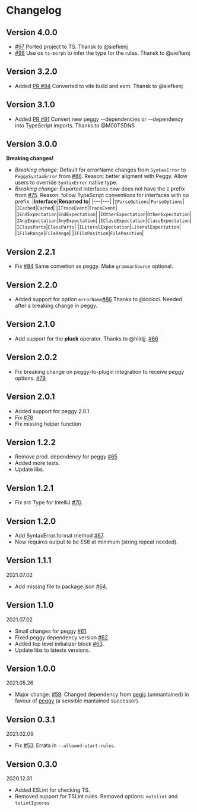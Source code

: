 # Changelog

## Version 4.0.0

  - [#97](https://github.com/metadevpro/ts-pegjs/pull/97) Ported project to TS. Thansk to @siefkenj
  - [#98](https://github.com/metadevpro/ts-pegjs/pull/98) Use os `ts-morph` to infer the type for the rules. Thansk to @siefkenj

## Version 3.2.0

  - Added [PR #94](https://github.com/metadevpro/ts-pegjs/pull/93) Converted to vite build and esm. Thansk to @siefkenj

## Version 3.1.0

  - Added [PR #91](https://github.com/metadevpro/ts-pegjs/pull/91) Convert new peggy --dependencies or --dependency into TypeScript imports. Thanks to @M00TSDNS
## Version 3.0.0

**Breaking changes!**

- _Breaking change:_ Default for errorName changes from `SyntaxError` to `PeggySyntaxError` from [#86](https://github.com/metadevpro/ts-pegjs/pull/86). Reason: better aligment with Peggy. Allow users to override `SyntaxError` native type.
- _Breaking change:_ Exported Interfaces now does not have the `I` prefix from [#75](https://github.com/metadevpro/ts-pegjs/issues/75). Reason: follow TypeScript conventions for interfaces with no prefix.
  |**Interface**|**Renamed to**|
  |---|---|
  |`IParseOptions`|`ParseOptions`|
  |`ICached`|`Cached`|
  |`ITraceEvent`|`TraceEvent`|
  |`IEndExpectation`|`EndExpectation`|
  |`IOtherExpectation`|`OtherExpectation`|
  |`IAnyExpectation`|`AnyExpectation`|
  |`IClassExpectation`|`ClassExpectation`|
  |`IClassParts`|`ClassParts`|
  |`ILiteralExpectation`|`LiteralExpectation`|
  |`IFileRange`|`FileRange`|
  |`IFilePosition`|`FilePosition`|


## Version 2.2.1

- Fix [#84](https://github.com/metadevpro/ts-pegjs/issues/84) Same convetion as peggy. Make `grammarSource` optional.

## Version 2.2.0

- Added support for option `errorName`[#86](https://github.com/metadevpro/ts-pegjs/issues/86) Thanks to @iccicci. Needed after a breaking change in peggy.

## Version 2.1.0

- Add support for the **pluck** operator. Thanks to @hildjj. [#66](https://github.com/metadevpro/ts-pegjs/issues/66)

## Version 2.0.2

- Fix breaking change on peggy-to-plugin integration to receive peggy options. [#79](https://github.com/metadevpro/ts-pegjs/issues/79)

## Version 2.0.1

- Added support for peggy 2.0.1
- Fix [#78](https://github.com/metadevpro/ts-pegjs/issues/78)
- Fix missing helper function
## Version 1.2.2

- Remove prod. dependency for peggy [#65](https://github.com/metadevpro/ts-pegjs/issues/65)
- Added more tests.
- Update libs.

## Version 1.2.1

- Fix src Type for IntelliJ [#70](https://github.com/metadevpro/ts-pegjs/issues/70).

## Version 1.2.0

- Add SyntaxError.format method [#67](https://github.com/metadevpro/ts-pegjs/issues/67).
- Now requires output to be ES6 at minimum (string.repeat needed).

## Version 1.1.1

2021.07.02

- Add missing file to package.json [#64](https://github.com/metadevpro/ts-pegjs/pull/64).

## Version 1.1.0

2021.07.02

- Small changes for peggy [#61](https://github.com/metadevpro/ts-pegjs/pull/61).
- Fixed peggy dependency version [#62](https://github.com/metadevpro/ts-pegjs/pull/62).
- Added top level initializer block [#63](https://github.com/metadevpro/ts-pegjs/pull/63).
- Update libs to latests versions.

## Version 1.0.0

2021.05.26

- Major change: [#59](https://github.com/metadevpro/ts-pegjs/issues/59). Changed dependency from [pegjs](https://github.com/pegjs/pegjs) (unmantained) in favour of [peggy](https://github.com/peggyjs/peggy) (a sensible mantained successor).

## Version 0.3.1

2021.02.09

- Fix [#53](https://github.com/metadevpro/ts-pegjs/issues/53). Errata in `--allowed-start-rules`.

## Version 0.3.0

2020.12.31

- Added ESLint for checking TS.
- Removed support for TSLint rules. Removed options: `noTslint` and `tslintIgnores`
